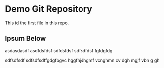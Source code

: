 # Demo Git Repository

This id the first file in this repo. 

## Ipsum Below

asdasdasdf asdfdsfdsf sdfdsfdsf sdfsdfdsf fgfdgfdg

sdfsdfsdf
sdfsdfsdffgdgfbgvc 
hggfhjdhgmf vcnghmn
cv dgh mgjf vbn g gh
